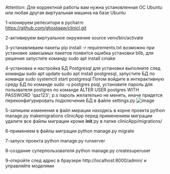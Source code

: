 Attention: Для корректной работы вам нужна установленная ОС Ubuntu или любая другая виртуальная машина на базе Ubuntu

1-клонируем репеситори в pycharm https://github.com/ghostqaw/clinicl.git

2-активируем виртуальное окружение source venv/bin/activate

3-устанавливаем пакеты pip install -r requirements.txt
возможно при установке зависымых пакетов появится ошибка установки blib, для решения запустите команду sudo apt install cmake

4-установка и настройка БД Postgresql для установки выполните след команды sudo apt update sudo apt install postgresql, запустите БД по команде sudo systemctl start postgresql 
Потом войдите в интерактивную среду БД по команде sudo -u postgres psql, установите пароль для пользвателя postgres по команде ALTER USER postgres WITH PASSWORD 'qaz123'; 
p.s пароль желательно не менять, иначе придется переконфигурировать подключение БД в файле settings.py ![image](https://github.com/user-attachments/assets/dca7a16b-a8d5-403c-bc64-394752f9bc2d)

 

5-запишем изменения в файл мирации находясь в корне проекта python manage.py makemigrations clinicApp  перед применением миграции удалите все файлы миграции кроме  __init__.py в папке clinicApp/migrations/

6-применяем в файлы миграции python manage.py migrate

7-запуск проекта python manage.py runserver

8-создание суперпользователя python manage.py createsuperuser

9-откройте след адрес в браузере http://localhost:8000/admin/ и управляйте моделями 
